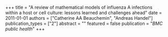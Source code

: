 +++
title = "A review of mathematical models of influenza A infections within a host or cell culture: lessons learned and challenges ahead"
date = 2011-01-01
authors = ["Catherine AA Beauchemin", "Andreas Handel"]
publication_types = ["2"]
abstract = ""
featured = false
publication = "*BMC public health*"
+++

